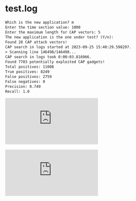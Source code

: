 # test.log

```text
Which is the new application? m
Enter the time section value: 1000
Enter the maximum length for CAP vectors: 5
The new application is the one under test? (Y/n): 
Found 28 CAP attack vectors!
CAP search in logs started at 2023-09-25 15:40:29.598297.
> Scanning line 146498/146498...
CAP search in logs took 0:00:03.816966.
Found 7703 potentially exploited CAP gadgets!
Total positives: 11008
True positives: 8249
False positives: 2759
False negatives: 0
Precision: 0.749
Recall: 1.0
```

![graph](https://github.com/edoardottt/offensive-onos/blob/main/detection/log-analysis/tests/v1/graph1.pdf)

![distribution](https://github.com/edoardottt/offensive-onos/blob/main/detection/log-analysis/tests/v1/dist1.pdf)
